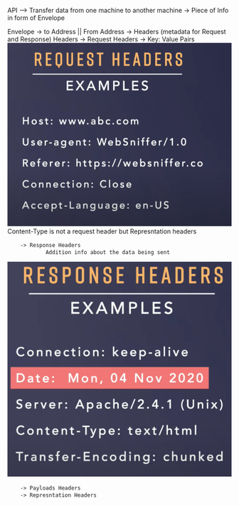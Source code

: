 API --> Transfer data from one machine to another machine 
-> Piece of Info in form of Envelope 

Envelope -> to Address || From Address -> Headers  (metadata for Request and Response)
Headers -> Request Headers -> Key: Value Pairs 
        ![Alt text](image.png) 
                Content-Type is not a request header but Represntation headers
        
        -> Response Headers
                Addition info about the data being sent

![Alt text](image-1.png)

        -> Payloads Headers
        -> Represntation Headers